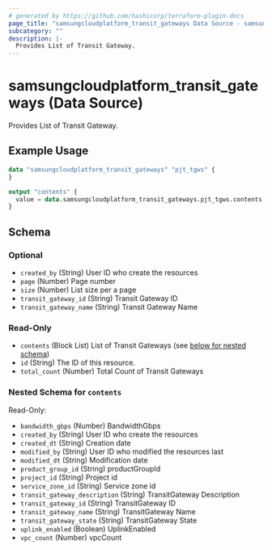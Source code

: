 ```yaml
---
# generated by https://github.com/hashicorp/terraform-plugin-docs
page_title: "samsungcloudplatform_transit_gateways Data Source - samsungcloudplatform"
subcategory: ""
description: |-
  Provides List of Transit Gateway.
---
```


# samsungcloudplatform_transit_gateways (Data Source)

Provides List of Transit Gateway.

## Example Usage

```terraform
data "samsungcloudplatform_transit_gateways" "pjt_tgws" {
}

output "contents" {
  value = data.samsungcloudplatform_transit_gateways.pjt_tgws.contents
}
```

<!-- schema generated by tfplugindocs -->
## Schema

### Optional

- `created_by` (String) User ID who create the resources
- `page` (Number) Page number
- `size` (Number) List size per a page
- `transit_gateway_id` (String) Transit Gateway ID
- `transit_gateway_name` (String) Transit Gateway Name

### Read-Only

- `contents` (Block List) List of Transit Gateways (see [below for nested schema](#nestedblock--contents))
- `id` (String) The ID of this resource.
- `total_count` (Number) Total Count of Transit Gateways

<a id="nestedblock--contents"></a>
### Nested Schema for `contents`

Read-Only:

- `bandwidth_gbps` (Number) BandwidthGbps
- `created_by` (String) User ID who create the resources
- `created_dt` (String) Creation date
- `modified_by` (String) User ID who modified the resources last
- `modified_dt` (String) Modification date
- `product_group_id` (String) productGroupId
- `project_id` (String) Project id
- `service_zone_id` (String) Service zone id
- `transit_gateway_description` (String) TransitGateway Description
- `transit_gateway_id` (String) TransitGateway ID
- `transit_gateway_name` (String) TransitGateway Name
- `transit_gateway_state` (String) TransitGateway State
- `uplink_enabled` (Boolean) UplinkEnabled
- `vpc_count` (Number) vpcCount


